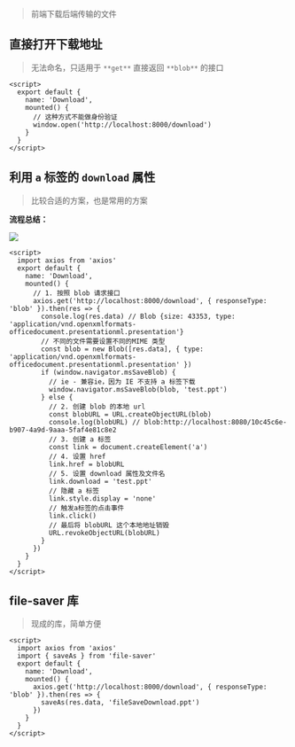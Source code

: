 > 前端下载后端传输的文件
>

## 直接打开下载地址
> 无法命名，只适用于 `**get**` 直接返回 `**blob**` 的接口
>

```vue
<script>
  export default {
    name: 'Download',
    mounted() {
      // 这种方式不能做身份验证
      window.open('http://localhost:8000/download')
    }
  }
</script>
```

## 利用 `a` 标签的 `download` 属性
> 比较合适的方案，也是常用的方案
>

**流程总结：**

![](https://cdn.nlark.com/yuque/0/2023/png/33977556/1681093586542-665c6c7f-914b-4a25-9a32-000b9ec0843d.png)

```vue
<script>
  import axios from 'axios'
  export default {
    name: 'Download',
    mounted() {
      // 1. 按照 blob 请求接口
      axios.get('http://localhost:8000/download', { responseType: 'blob' }).then(res => {
        console.log(res.data) // Blob {size: 43353, type: 'application/vnd.openxmlformats-officedocument.presentationml.presentation'}
        // 不同的文件需要设置不同的MIME 类型
        const blob = new Blob([res.data], { type: 'application/vnd.openxmlformats-officedocument.presentationml.presentation' })
        if (window.navigator.msSaveBlob) {
          // ie - 兼容ie，因为 IE 不支持 a 标签下载
          window.navigator.msSaveBlob(blob, 'test.ppt')
        } else {
          // 2. 创建 blob 的本地 url
          const blobURL = URL.createObjectURL(blob)
          console.log(blobURL) // blob:http://localhost:8080/10c45c6e-b907-4a9d-9aaa-5faf4e81c8e2
          // 3. 创建 a 标签
          const link = document.createElement('a')
          // 4. 设置 href
          link.href = blobURL
          // 5. 设置 download 属性及文件名
          link.download = 'test.ppt'
          // 隐藏 a 标签
          link.style.display = 'none'
          // 触发a标签的点击事件
          link.click()
          // 最后将 blobURL 这个本地地址销毁
          URL.revokeObjectURL(blobURL)
        }
      })
    }
  }
</script>
```

## file-saver 库
> 现成的库，简单方便
>

```vue
<script>
  import axios from 'axios'
  import { saveAs } from 'file-saver'
  export default {
    name: 'Download',
    mounted() {
      axios.get('http://localhost:8000/download', { responseType: 'blob' }).then(res => {
        saveAs(res.data, 'fileSaveDownload.ppt')
      })
    }
  }
</script>
```

